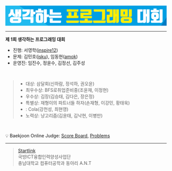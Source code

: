 ![Alt Text](https://github.com/CNU-ANT/1st-Thinking-PC/blob/master/A/img/A1.png)

----------

**제 1회 생각하는 프로그래밍 대회**

- 진행: 서영학([inspire12](https://acmicpc.net/user/inspire12))
- 문제: 김민호([isku](https://acmicpc.net/user/isku)), 임동현([amok](https://acmicpc.net/user/amok))
- 운영진: 임진수, 정윤수, 김정선, 김주성
<br>

> - 대상: 삼달회(신하람, 정석하, 권오윤)
> - 최우수상: BFS로취업준비중(조윤재, 이정현)
> - 우수상: 김장(김승태, 김다은, 장은정)
> - 특별상: 재형이의 파트너들 하자(손재형, 이강민, 황태욱)
> - : Cola(강천성, 최현영)
> - 노력상: 냥고리즘(김윤태, 김낙현, 이병만) 
<br>

:bulb: Baekjoon Online Judge: [Score Board](https://www.acmicpc.net/contest/board/247), [Problems](https://www.acmicpc.net/category/detail/1756)

----------

> [Startlink](https://startlink.io/) <br>
> 국방ICT융합인력양성사업단 <br>
> 충남대학교 컴퓨터공학과 동아리 A.N.T <br>
